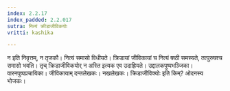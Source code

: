 ```yaml
---
index: 2.2.17
index_padded: 2.2.017
sutra: नित्यं क्रीडाजीविकयोः
vritti: kashika

---
```

न इति निवृत्तम्, न तृजकौ। नित्यं समासो विधीयते। क्रिडायां जीविकायां च नित्यं षष्ठी समस्यते, तत्पुरुषश्च समासो भवति। तृच् क्रिडाजीविकयोर् न अस्ति इत्यक एव उदाह्रियते। उद्दालकपुष्पभञ्जिका। वारनपुष्पप्रचायिका। जीविकायाम् दन्तलेखकः। नखलेखकः। क्रिडाजीविक्योः इति किम्? ओदनस्य भोजकः।